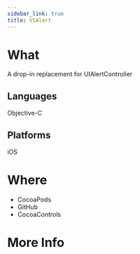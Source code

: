 ```yaml
---
sidebar_link: true
title: VSAlert
---
```


# What

A drop-in replacement for UIAlertController

## Languages
Objective-C

## Platforms
iOS

# Where

* CocoaPods
* GitHub
* CocoaControls

# More Info

